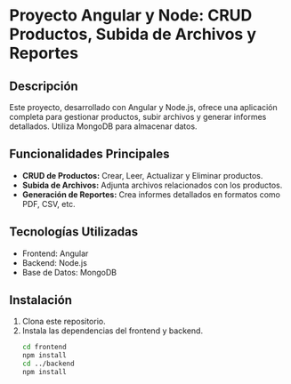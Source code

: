 # Proyecto Angular y Node: CRUD Productos, Subida de Archivos y Reportes

## Descripción

Este proyecto, desarrollado con Angular y Node.js, ofrece una aplicación completa para gestionar productos, subir archivos y generar informes detallados. Utiliza MongoDB para almacenar datos.

## Funcionalidades Principales

- **CRUD de Productos:** Crear, Leer, Actualizar y Eliminar productos.
- **Subida de Archivos:** Adjunta archivos relacionados con los productos.
- **Generación de Reportes:** Crea informes detallados en formatos como PDF, CSV, etc.

## Tecnologías Utilizadas

- Frontend: Angular
- Backend: Node.js
- Base de Datos: MongoDB

## Instalación

1. Clona este repositorio.
2. Instala las dependencias del frontend y backend.
   ```bash
   cd frontend
   npm install
   cd ../backend
   npm install
